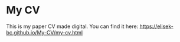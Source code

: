 # My CV

This is my paper CV made digital. You can find it here:
https://elisek-bc.github.io/My-CV/my-cv.html
